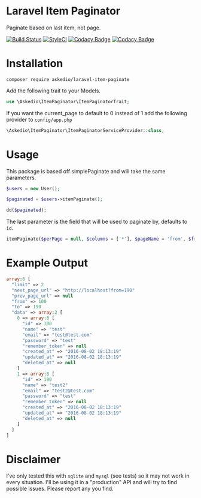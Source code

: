 # Laravel Item Paginator
Paginate based on last item, not page.


[![Build Status](https://travis-ci.org/Askedio/laravel-item-paginate.svg?branch=master)](https://travis-ci.org/Askedio/laravel-item-paginate)
[![StyleCI](https://styleci.io/repos/64736957/shield)](https://styleci.io/repos/64736957)
[![Codacy Badge](https://api.codacy.com/project/badge/Grade/7b0e02f728ee495f8328c6603ec24c1b)](https://www.codacy.com/app/gcphost/laravel-item-paginate?utm_source=github.com&amp;utm_medium=referral&amp;utm_content=Askedio/laravel-item-paginate&amp;utm_campaign=Badge_Grade)
[![Codacy Badge](https://api.codacy.com/project/badge/Coverage/7b0e02f728ee495f8328c6603ec24c1b)](https://www.codacy.com/app/gcphost/laravel-item-paginate?utm_source=github.com&amp;utm_medium=referral&amp;utm_content=Askedio/laravel-item-paginate&amp;utm_campaign=Badge_Coverage)

# Installation

~~~
composer require askedio/laravel-item-paginate
~~~

Add the following trait to your Models.

```php
use \Askedio\ItemPaginator\ItemPaginatorTrait;
```

If you want the current_page to default to 0 instead of 1 add the following provider to `config/app.php`
```php
\Askedio\ItemPaginator\ItemPaginatorServiceProvider::class,
```


# Usage
This package is based off simplePaginate and will take the same parameters.
```php
$users = new User();

$paginated = $users->itemPaginate();

dd($paginated);
```



The last parameter is the field that will be used to paginate by, defaults to `id`.

```php
itemPaginate($perPage = null, $columns = ['*'], $pageName = 'from', $from = 0, $field = null)
```

# Example Output
```php
array:6 [
  "limit" => 2
  "next_page_url" => "http://localhost?from=190"
  "prev_page_url" => null
  "from" => 100
  "to" => 190
  "data" => array:2 [
    0 => array:8 [
      "id" => 100
      "name" => "test"
      "email" => "test@test.com"
      "password" => "test"
      "remember_token" => null
      "created_at" => "2016-08-02 18:13:19"
      "updated_at" => "2016-08-02 18:13:19"
      "deleted_at" => null
    ]
    1 => array:8 [
      "id" => 190
      "name" => "test2"
      "email" => "test2@test.com"
      "password" => "test"
      "remember_token" => null
      "created_at" => "2016-08-02 18:13:19"
      "updated_at" => "2016-08-02 18:13:19"
      "deleted_at" => null
    ]
  ]
]
```

# Disclaimer
I've only tested this with `sqlite` and `mysql` (see tests) so it may not work in every situation. I'll be using it in a "production" API and will try to find possible issues. Please report any you find.
